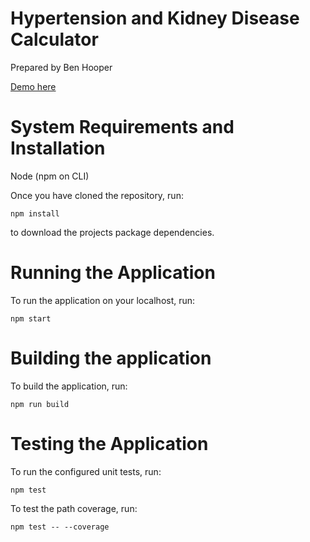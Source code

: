 # Hypertension and Kidney Disease Calculator
Prepared by Ben Hooper

[Demo here](https://hooperb.github.io/coding-exercise/)

# System Requirements and Installation
Node (npm on CLI)

Once you have cloned the repository, run:

`npm install`

to download the projects package dependencies.

# Running the Application
To run the application on your localhost, run:

`npm start`

# Building the application
To build the application, run:

`npm run build`

# Testing the Application
To run the configured unit tests, run:

`npm test`

To test the path coverage, run:

`npm test -- --coverage`
